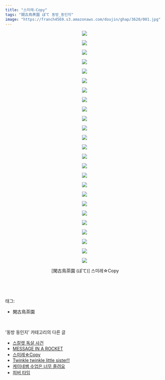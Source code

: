 ```yaml
---
title: "스미레☆Copy"
tags: "閑古鳥茶園 ぽて 동방_동인지"
image: "https://franch4569.s3.amazonaws.com/doujin/ghap/3620/001.jpg"
---
```

<div class="article">
<p style="text-align: center; clear: none; float: none;"><img src="{{ site.imgserver2 }}/ghap/3620/001.jpg"/></p>
<p style="text-align: center; clear: none; float: none;"><img src="{{ site.imgserver2 }}/ghap/3620/002.jpg"/></p>
<p style="text-align: center; clear: none; float: none;"><img src="{{ site.imgserver2 }}/ghap/3620/003.jpg"/></p>
<p style="text-align: center; clear: none; float: none;"><img src="{{ site.imgserver2 }}/ghap/3620/004.jpg"/></p>
<p style="text-align: center; clear: none; float: none;"><img src="{{ site.imgserver2 }}/ghap/3620/005.jpg"/></p>
<p style="text-align: center; clear: none; float: none;"><img src="{{ site.imgserver2 }}/ghap/3620/006.jpg"/></p>
<p style="text-align: center; clear: none; float: none;"><img src="{{ site.imgserver2 }}/ghap/3620/007.jpg"/></p>
<p style="text-align: center; clear: none; float: none;"><img src="{{ site.imgserver2 }}/ghap/3620/008.jpg"/></p>
<p style="text-align: center; clear: none; float: none;"><img src="{{ site.imgserver2 }}/ghap/3620/009.jpg"/></p>
<p style="text-align: center; clear: none; float: none;"><img src="{{ site.imgserver2 }}/ghap/3620/010.jpg"/></p>
<p style="text-align: center; clear: none; float: none;"><img src="{{ site.imgserver2 }}/ghap/3620/011.jpg"/></p>
<p style="text-align: center; clear: none; float: none;"><img src="{{ site.imgserver2 }}/ghap/3620/012.jpg"/></p>
<p style="text-align: center; clear: none; float: none;"><img src="{{ site.imgserver2 }}/ghap/3620/013.jpg"/></p>
<p style="text-align: center; clear: none; float: none;"><img src="{{ site.imgserver2 }}/ghap/3620/014.jpg"/></p>
<p style="text-align: center; clear: none; float: none;"><img src="{{ site.imgserver2 }}/ghap/3620/015.jpg"/></p>
<p style="text-align: center; clear: none; float: none;"><img src="{{ site.imgserver2 }}/ghap/3620/016.jpg"/></p>
<p style="text-align: center; clear: none; float: none;"><img src="{{ site.imgserver2 }}/ghap/3620/017.jpg"/></p>
<p style="text-align: center; clear: none; float: none;"><img src="{{ site.imgserver2 }}/ghap/3620/018.jpg"/></p>
<p style="text-align: center; clear: none; float: none;"><img src="{{ site.imgserver2 }}/ghap/3620/019.jpg"/></p>
<p style="text-align: center; clear: none; float: none;"><img src="{{ site.imgserver2 }}/ghap/3620/020.jpg"/></p>
<p style="text-align: center; clear: none; float: none;"><img src="{{ site.imgserver2 }}/ghap/3620/021.jpg"/></p>
<p style="text-align: center; clear: none; float: none;"><img src="{{ site.imgserver2 }}/ghap/3620/022.jpg"/></p>
<p style="text-align: center; clear: none; float: none;"><img src="{{ site.imgserver2 }}/ghap/3620/023.jpg"/></p>
<p style="text-align: center; clear: none; float: none;"><img src="{{ site.imgserver2 }}/ghap/3620/024.jpg"/></p>
<p style="text-align: center; clear: none; float: none;"><img src="{{ site.imgserver2 }}/ghap/3620/025.jpg"/></p>
<p style="text-align: center; clear: none; float: none;"> [閑古鳥茶園 (ぽて)] 스미레☆Copy</p>
<p><br/></p>
</div><br/>
<div class="tagTrail">
<p>태그: </p>
<ul>
<li>閑古鳥茶園</li>
</ul>
</div><br/>
<div class="another">
<p>'동방 동인지' 카테고리의 다른 글</p>
<ul>
<li><a href="/ghap_3627">스칼렛 독살 사건</a></li>
<li><a href="/ghap_3621">MESSAGE IN A ROCKET</a></li>
<li><a href="/ghap_3620">스미레☆Copy</a></li>
<li><a href="/ghap_3619">Twinkle twinkle little sister!!</a></li>
<li><a href="/ghap_3618">케이네쌤 수업은 너무 졸려요</a></li>
<li><a href="/ghap_3617">피버 타임</a></li>
</ul>
</div><br/>
<div class="cb_module cb_fluid">
<div class="cb_wrt cb_profile">
</div><!-- commentList close -->
</div><br/>
